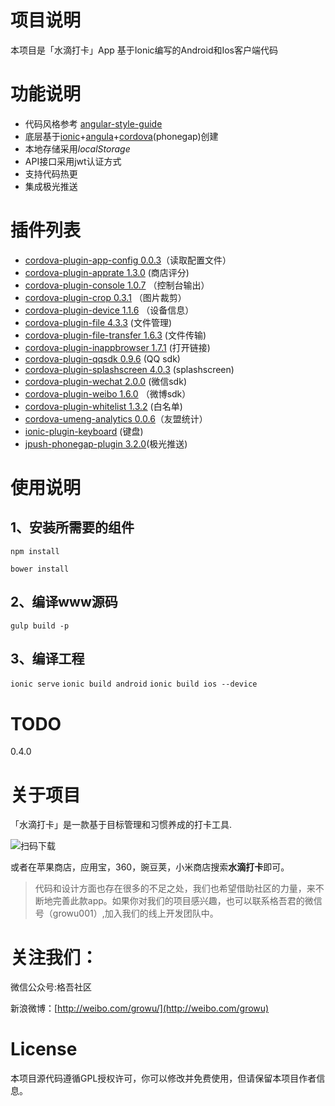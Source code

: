 
# 项目说明

本项目是「水滴打卡」App 基于Ionic编写的Android和Ios客户端代码

# 功能说明

* 代码风格参考 [angular-style-guide](https://github.com/johnpapa/angular-styleguide)
* 底层基于[ionic](http://ionicframework.com/)+[angula](https://github.com/angular/angular)+[cordova](http://cordova.apache.org/)(phonegap)创建
* 本地存储采用*localStorage*
* API接口采用jwt认证方式
* 支持代码热更
* 集成极光推送

# 插件列表

- [cordova-plugin-app-config 0.0.3](https://github.com/BlackFoks/cordova-plugin-app-config)（读取配置文件）
- [cordova-plugin-apprate 1.3.0](https://github.com/pushandplay/cordova-plugin-apprate) (商店评分)
- [cordova-plugin-console 1.0.7](https://github.com/apache/cordova-plugin-console/) （控制台输出）
- [cordova-plugin-crop 0.3.1](https://github.com/jeduan/cordova-plugin-crop) （图片裁剪）
- [cordova-plugin-device 1.1.6](https://github.com/apache/cordova-plugin-device) （设备信息）
- [cordova-plugin-file 4.3.3](https://github.com/apache/cordova-plugin-file) (文件管理)
- [cordova-plugin-file-transfer 1.6.3](https://github.com/apache/cordova-plugin-file-transfer) (文件传输)
- [cordova-plugin-inappbrowser 1.7.1](https://github.com/apache/cordova-plugin-inappbrowser) (打开链接)
- [cordova-plugin-qqsdk 0.9.6](https://github.com/iVanPan/Cordova_QQ) (QQ sdk)
- [cordova-plugin-splashscreen 4.0.3](https://github.com/apache/cordova-plugin-splashscreen) (splashscreen)
- [cordova-plugin-wechat 2.0.0](https://github.com/xu-li/cordova-plugin-wechat) (微信sdk)
- [cordova-plugin-weibo 1.6.0](https://github.com/BelinChung/cordova-plugin-weibo) （微博sdk）
- [cordova-plugin-whitelist 1.3.2](https://github.com/apache/cordova-plugin-whitelist) (白名单)
- [cordova-umeng-analytics 0.0.6](https://github.com/pipitang/cordova-umeng-analytics)（友盟统计）
- [ionic-plugin-keyboard](https://github.com/ionic-team/ionic-plugin-keyboard) (键盘)
- [jpush-phonegap-plugin 3.2.0](https://github.com/jpush/jpush-phonegap-plugin)(极光推送)

# 使用说明

## 1、安装所需要的组件

`npm install`

`bower install`

## 2、编译www源码

`gulp build -p`

## 3、编译工程

`ionic serve`
`ionic build android`
`ionic build ios --device`

# TODO

0.4.0


# 关于项目

「水滴打卡」是一款基于目标管理和习惯养成的打卡工具.

 ![扫码下载](http://drip.growu.me/img/qrcode.png)

 或者在苹果商店，应用宝，360，豌豆荚，小米商店搜索**水滴打卡**即可。

> 代码和设计方面也存在很多的不足之处，我们也希望借助社区的力量，来不断地完善此款app。如果你对我们的项目感兴趣，也可以联系格吾君的微信号（growu001）,加入我们的线上开发团队中。


# 关注我们：

微信公众号:格吾社区

新浪微博：[http://weibo.com/growu/](http://weibo.com/growu)



# License

本项目源代码遵循GPL授权许可，你可以修改并免费使用，但请保留本项目作者信息。